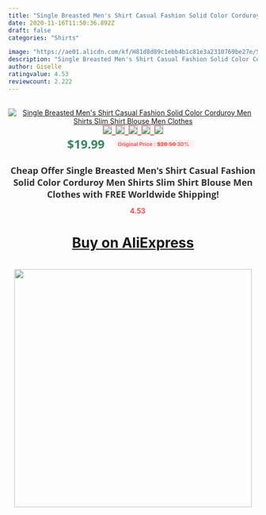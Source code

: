 ```yaml
---
title: "Single Breasted Men's Shirt Casual Fashion Solid Color Corduroy Men Shirts Slim Shirt Blouse Men Clothes"
date: 2020-11-16T11:50:36.892Z
draft: false
categories: "Shirts"

image: "https://ae01.alicdn.com/kf/H81d8d89c1ebb4b1c81e3a2310769be27e/Single-Breasted-Men-s-Shirt-Casual-Fashion-Solid-Color-Corduroy-Men-Shirts-Slim-Shirt-Blouse-Men.png_220x220.png"
description: "Single Breasted Men's Shirt Casual Fashion Solid Color Corduroy Men Shirts Slim Shirt Blouse Men Clothes"
author: Giselle
ratingvalue: 4.53
reviewcount: 2.222
---
```

<br>
<div style="text-align: center;">
<a href="https://s.click.aliexpress.com/e/_AcAsrb" target="_blank" rel="nofollow noopener noreferrer"><img alt="Single Breasted Men's Shirt Casual Fashion Solid Color Corduroy Men Shirts Slim Shirt Blouse Men Clothes" class="magnifier-image" src="https://ae01.alicdn.com/kf/H81d8d89c1ebb4b1c81e3a2310769be27e/Single-Breasted-Men-s-Shirt-Casual-Fashion-Solid-Color-Corduroy-Men-Shirts-Slim-Shirt-Blouse-Men.png_220x220.png_640x640.jpg">
<br>
<img style="border:1px solid salmon" src="https://ae01.alicdn.com/kf/H81d8d89c1ebb4b1c81e3a2310769be27e/Single-Breasted-Men-s-Shirt-Casual-Fashion-Solid-Color-Corduroy-Men-Shirts-Slim-Shirt-Blouse-Men.png_120x120.jpg">&nbsp;&nbsp;<img style="border:1px solid salmon" src="https://ae01.alicdn.com/kf/Hfcbe48f02a824c849a3954776dc919fdn/Single-Breasted-Men-s-Shirt-Casual-Fashion-Solid-Color-Corduroy-Men-Shirts-Slim-Shirt-Blouse-Men.png_120x120.jpg">&nbsp;&nbsp;<img style="border:1px solid salmon" src="https://ae01.alicdn.com/kf/Ha80a496ad2bc484c8d42cf419592a0db0/Single-Breasted-Men-s-Shirt-Casual-Fashion-Solid-Color-Corduroy-Men-Shirts-Slim-Shirt-Blouse-Men.png_120x120.jpg">&nbsp;&nbsp;<img style="border:1px solid salmon" src="https://ae01.alicdn.com/kf/H0f07c7be337b4db1b8d98c54be2f96acn/Single-Breasted-Men-s-Shirt-Casual-Fashion-Solid-Color-Corduroy-Men-Shirts-Slim-Shirt-Blouse-Men.png_120x120.jpg">&nbsp;&nbsp;<img style="border:1px solid salmon" src="https://ae01.alicdn.com/kf/H0c7766f02c9441feac8b5ff413157f07y/Single-Breasted-Men-s-Shirt-Casual-Fashion-Solid-Color-Corduroy-Men-Shirts-Slim-Shirt-Blouse-Men.png_120x120.jpg"></a></div><br0>
<div style="text-align: center;"><span style="background-color: white; border: 0px; box-sizing: border-box; color: seagreen; display: inline-block; font-family: &quot;open sans&quot; , &quot;arial&quot; , &quot;helvetica&quot; , sans-serif , &quot;heiti&quot;; font-size: 24px; font-stretch: inherit; font-weight: 700; line-height: inherit; margin: 0px 10px 0px 0px; padding: 0px; vertical-align: middle;">$19.99 </span>
<span style="background: rgb(255 , 241 , 241); border-radius: 3px; border: 0px; box-sizing: border-box; color: #ff4747; display: inline-block; font-family: inherit; font-size: 12px; font-stretch: inherit; font-style: inherit; font-variant: inherit; font-weight: 600; line-height: inherit; margin: 0px; padding: 2px 5px; transform: scale(0.9); vertical-align: middle;">Original Price : <b style="text-decoration: line-through;">$28.56 </b> 30%&nbsp;&nbsp;</span></div>
<h1 style="color: #333333; display: inline-block; font-family: &quot;open sans&quot; , &quot;arial&quot; , &quot;helvetica&quot; , sans-serif , &quot;heiti&quot;; font-size: 18px; font-stretch: inherit; font-weight: 700; text-align: center;">Cheap Offer Single Breasted Men's Shirt Casual Fashion Solid Color Corduroy Men Shirts Slim Shirt Blouse Men Clothes with FREE Worldwide Shipping!</h1>
<div style="color: #ff4747; text-align: center;">
<img src="https://4.bp.blogspot.com/-M0ZcTcb-5uY/XleCXlxnR4I/AAAAAAAAAEc/OrjgMkXV1oMQFaCRZj5HQwOCBcu3w1FegCPcBGAYYCw/s1600/star.png" style="height: 15px;">&nbsp;<b>4.53</b></div>
<div class="button_cont" align="center"><a class="buynow_a" href="https://s.click.aliexpress.com/e/_AcAsrb" target="_blank" rel="nofollow noopener noreferrer"><H1>Buy on AliExpress</H1></a></div><br>
<div class="separator" style="clear: both; text-align: center;">
<img src="https://lh3.googleusercontent.com/-pTy5HemUv9M/XlePHvY0dAI/AAAAAAAAAE4/0nX5iRUoIWY8eMW9Dpxeirr157OZliDIgCLcBGAsYHQ/s1600/badge.gif" width="480">
</div>
